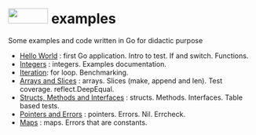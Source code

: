 # <a href="https://golang.org/"><img src="https://golang.org/lib/godoc/images/go-logo-blue.svg" width="81" height="31"></a> examples
Some examples and code written in Go for didactic purpose

- [Hello World](HelloWorld) : first Go application. Intro to test. If and switch. Functions.
- [Integers](Integers) : integers. Examples documentation.
- [Iteration](Iteration): for loop. Benchmarking.
- [Arrays and Slices](ArraysSlices) : arrays. Slices (make, append and len). Test coverage. reflect.DeepEqual.
- [Structs, Methods and Interfaces](StructsMethodsInterfaces) : structs. Methods. Interfaces. Table based tests.
- [Pointers and Errors](PointersErrors) : pointers. Errors. Nil. Errcheck.
- [Maps](Maps) : maps. Errors that are constants.
